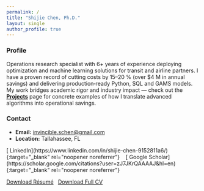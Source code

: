 ```yaml
---
permalink: /
title: "Shijie Chen, Ph.D."
layout: single
author_profile: true
---
```


### Profile

Operations research specialist with 6+ years of experience deploying optimization and machine learning solutions for transit and airline partners. I have a proven record of cutting costs by 15–20 % (over \$4 M in annual savings) and delivering production‑ready Python, SQL and GAMS models. My work bridges academic rigor and industry impact — check out the **[Projects](/projects/)** page for concrete examples of how I translate advanced algorithms into operational savings.

### Contact

- **Email:** [invincible.schen@gmail.com](mailto:invincible.schen@gmail.com)
- **Location:** Tallahassee, FL


<span class="social-links">
  [<i class="fab fa-linkedin"></i> LinkedIn](https://www.linkedin.com/in/shijie-chen-9152811a6/){:target="_blank" rel="noopener noreferrer"}
  &nbsp;&nbsp;
  [<i class="ai ai-google-scholar-square"></i> Google Scholar](https://scholar.google.com/citations?user=zJ7JKrQAAAAJ&hl=en){:target="_blank" rel="noopener noreferrer"}
</span>


<br/>

<a href="{{ site.baseurl }}/files/Resume.pdf" class="btn btn--primary">Download Résumé</a>
&nbsp;
<a href="{{ site.baseurl }}/files/cv.pdf" class="btn btn--inverse">Download Full CV</a>
